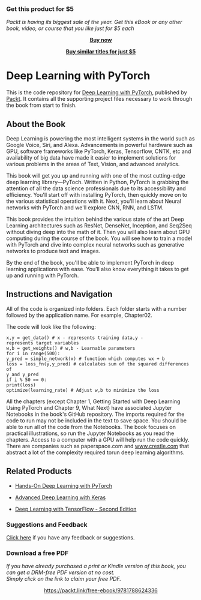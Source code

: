 
### Get this product for $5

<i>Packt is having its biggest sale of the year. Get this eBook or any other book, video, or course that you like just for $5 each</i>


<b><p align='center'>[Buy now](https://packt.link/9781788624336)</p></b>


<b><p align='center'>[Buy similar titles for just $5](https://subscription.packtpub.com/search)</p></b>


# Deep Learning with PyTorch
This is the code repository for [Deep Learning with PyTorch](https://www.packtpub.com/big-data-and-business-intelligence/deep-learning-pytorch?utm_source=github&utm_medium=repository&utm_campaign=9781788624336), published by [Packt](https://www.packtpub.com/?utm_source=github). It contains all the supporting project files necessary to work through the book from start to finish.
## About the Book
Deep Learning is powering the most intelligent systems in the world such as Google Voice, Siri, and Alexa. Advancements in powerful hardware such as GPU, software frameworks like PyTorch, Keras, Tensorflow, CNTK, etc and availability of big data have made it easier to implement solutions for various problems in the areas of Text, Vision, and advanced analytics.

This book will get you up and running with one of the most cutting-edge deep learning library—PyToch. Written in Python, PyTorch is grabbing the attention of all the data science professionals due to its accessibility and efficiency. You'll start off with installing PyTorch, then quickly move on to the various statistical operations with it. Next, you'll learn about Neural networks with PyTorch and we'll explore CNN, RNN, and LSTM.

This book provides the intuition behind the various state of the art Deep Learning architectures such as ResNet, DenseNet, Inception, and Seq2Seq without diving deep into the math of it. Then you will also learn about GPU computing during the course of the book. You will see how to train a model with PyTorch and dive into complex neural networks such as generative networks to produce text and images.

By the end of the book, you'll be able to implement PyTorch in deep learning applications with ease. You’ll also know everything it takes to get up and running with PyTorch.

## Instructions and Navigation
All of the code is organized into folders. Each folder starts with a number followed by the application name. For example, Chapter02.



The code will look like the following:
```
x,y = get_data() # x - represents training data,y -
represents target variables
w,b = get_weights() # w,b - Learnable parameters
for i in range(500):
y_pred = simple_network(x) # function which computes wx + b
loss = loss_fn(y,y_pred) # calculates sum of the squared differences of
y and y_pred
if i % 50 == 0:
print(loss)
optimize(learning_rate) # Adjust w,b to minimize the loss
```

All the chapters (except Chapter 1, Getting Started with Deep Learning Using PyTorch and Chapter 9, What Next) have associated Jupyter Notebooks in the book's GitHub repository.
The imports required for the code to run may not be included in the text to save space. You should be able to run all of the code from the Notebooks.
The book focuses on practical illustrations, so run the Jupyter Notebooks as you read the chapters.
Access to a computer with a GPU will help run the code quickly. There are companies such as paperspace.com and www.crestle.com that abstract a lot of the complexity required torun deep learning algorithms.

## Related Products
* [Hands-On Deep Learning with PyTorch](https://www.packtpub.com/big-data-and-business-intelligence/hands-deep-learning-pytorch?utm_source=github&utm_medium=repository&utm_campaign=9781788834131)

* [Advanced Deep Learning with Keras](https://www.packtpub.com/big-data-and-business-intelligence/advanced-deep-learning-keras?utm_source=github&utm_medium=repository&utm_campaign=9781788629416)

* [Deep Learning with TensorFlow - Second Edition](https://www.packtpub.com/big-data-and-business-intelligence/deep-learning-tensorflow-second-edition?utm_source=github&utm_medium=repository&utm_campaign=9781788831109)

### Suggestions and Feedback
[Click here](https://docs.google.com/forms/d/e/1FAIpQLSe5qwunkGf6PUvzPirPDtuy1Du5Rlzew23UBp2S-P3wB-GcwQ/viewform) if you have any feedback or suggestions.
### Download a free PDF

 <i>If you have already purchased a print or Kindle version of this book, you can get a DRM-free PDF version at no cost.<br>Simply click on the link to claim your free PDF.</i>
<p align="center"> <a href="https://packt.link/free-ebook/9781788624336">https://packt.link/free-ebook/9781788624336 </a> </p>